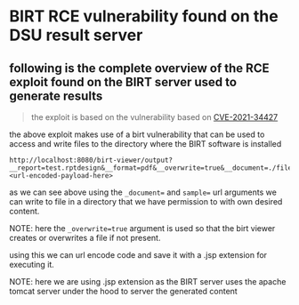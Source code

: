 # BIRT RCE vulnerability found on the DSU result server

## following is the complete overview of the RCE exploit found on the BIRT server used to generate results

> the exploit is based on the vulnerability based on [CVE-2021-34427](https://bugs.eclipse.org/bugs/show_bug.cgi?id=538142)

the above exploit makes use of a birt vulnerability that can be used to access and write files to the directory where the BIRT software is installed

```
http://localhost:8080/birt-viewer/output?__report=test.rptdesign&__format=pdf&__overwrite=true&__document=./filename.jsp&sample=<url-encoded-payload-here>
```
as we can see above using the `_document=` and `sample=` url arguments we can write to file in a directory that we have permission to with own desired content.

NOTE: here the `_overwrite=true` argument is used so that the birt viewer creates or overwrites a file if not present.

using this we can url encode code and save it with a .jsp extension for executing it.

NOTE: here we are using .jsp extension as the BIRT server uses the apache tomcat server under the hood to server the generated content



